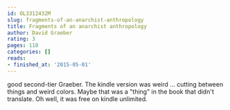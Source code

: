 ```yaml
---
id: OL3312432M
slug: fragments-of-an-anarchist-anthropology
title: Fragments of an anarchist anthropology
author: David Graeber
rating: 3
pages: 118
categories: []
reads:
- finished_at: '2015-05-01'
---
```

good second-tier Graeber. The kindle version was weird ... cutting between things and weird colors. Maybe that was a "thing" in the book that didn't translate. Oh well, it was free on kindle unlimited.
